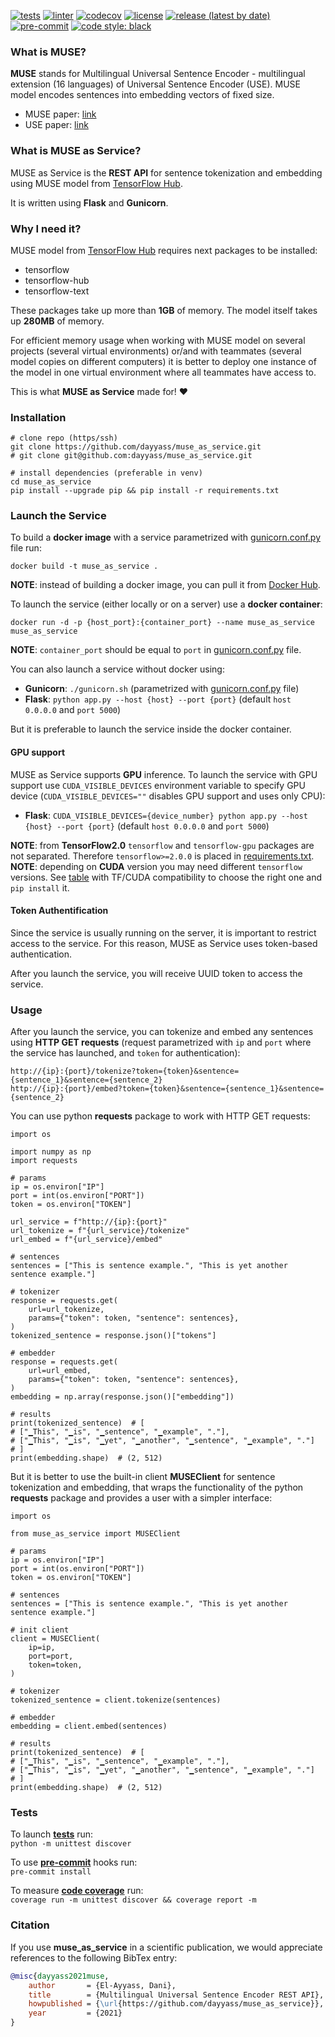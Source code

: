 [![tests](https://github.com/dayyass/muse_as_service/actions/workflows/tests.yml/badge.svg)](https://github.com/dayyass/muse_as_service/actions/workflows/tests.yml)
[![linter](https://github.com/dayyass/muse_as_service/actions/workflows/linter.yml/badge.svg)](https://github.com/dayyass/muse_as_service/actions/workflows/linter.yml)
[![codecov](https://codecov.io/gh/dayyass/muse_as_service/branch/main/graph/badge.svg?token=RRSTQY2R2Y)](https://codecov.io/gh/dayyass/muse_as_service)
[![license](https://img.shields.io/github/license/dayyass/muse_as_service)](https://github.com/dayyass/muse_as_service/blob/main/LICENSE)
[![release (latest by date)](https://img.shields.io/github/v/release/dayyass/muse_as_service)](https://github.com/dayyass/muse_as_service/releases/latest)
[![pre-commit](https://img.shields.io/badge/pre--commit-enabled-brightgreen?logo=pre-commit&logoColor=white)](https://github.com/dayyass/muse_as_service/blob/main/.pre-commit-config.yaml)
[![code style: black](https://img.shields.io/badge/code%20style-black-000000.svg)](https://github.com/psf/black)

### What is MUSE?
**MUSE** stands for Multilingual Universal Sentence Encoder - multilingual extension (16 languages) of Universal Sentence Encoder (USE). MUSE model encodes sentences into embedding vectors of fixed size.

- MUSE paper: [link](https://arxiv.org/abs/1907.04307)
- USE paper: [link](https://arxiv.org/abs/1803.11175)

### What is MUSE as Service?
MUSE as Service is the **REST API** for sentence tokenization and embedding using MUSE model from [TensorFlow Hub](https://tfhub.dev/google/universal-sentence-encoder-multilingual/3).

It is written using **Flask** and **Gunicorn**.

### Why I need it?
MUSE model from [TensorFlow Hub](https://tfhub.dev/google/universal-sentence-encoder-multilingual/3) requires next packages to be installed:
- tensorflow
- tensorflow-hub
- tensorflow-text

These packages take up more than **1GB** of memory. The model itself takes up **280MB** of memory.

For efficient memory usage when working with MUSE model on several projects (several virtual environments) or/and with teammates (several model copies on different computers) it is better to deploy one instance of the model in one virtual environment where all teammates have access to.

This is what **MUSE as Service** made for! ❤️

### Installation
```
# clone repo (https/ssh)
git clone https://github.com/dayyass/muse_as_service.git
# git clone git@github.com:dayyass/muse_as_service.git

# install dependencies (preferable in venv)
cd muse_as_service
pip install --upgrade pip && pip install -r requirements.txt
```

### Launch the Service
To build a **docker image** with a service parametrized with [gunicorn.conf.py](https://github.com/dayyass/muse_as_service/blob/main/gunicorn.conf.py) file run:
```
docker build -t muse_as_service .
```
**NOTE**: instead of building a docker image, you can pull it from [Docker Hub](https://hub.docker.com/r/dayyass/muse_as_service).

To launch the service (either locally or on a server) use a **docker container**:
```
docker run -d -p {host_port}:{container_port} --name muse_as_service muse_as_service
```
**NOTE**: `container_port` should be equal to `port` in [gunicorn.conf.py](https://github.com/dayyass/muse_as_service/blob/main/gunicorn.conf.py) file.

You can also launch a service without docker using:
- **Gunicorn**: `./gunicorn.sh` (parametrized with [gunicorn.conf.py](https://github.com/dayyass/muse_as_service/blob/main/gunicorn.conf.py) file)
- **Flask**: `python app.py --host {host} --port {port}` (default `host 0.0.0.0` and `port 5000`)

But it is preferable to launch the service inside the docker container.

#### GPU support
MUSE as Service supports **GPU** inference. To launch the service with GPU support use `CUDA_VISIBLE_DEVICES` environment variable to specify GPU device (`CUDA_VISIBLE_DEVICES=""` disables GPU support and uses only CPU):
- **Flask**: `CUDA_VISIBLE_DEVICES={device_number} python app.py --host {host} --port {port}` (default `host 0.0.0.0` and `port 5000`)

**NOTE**: from **TensorFlow2.0** `tensorflow` and `tensorflow-gpu` packages are not separated. Therefore `tensorflow>=2.0.0` is placed in [requirements.txt](https://github.com/dayyass/muse_as_service/blob/main/requirements.txt).<br>
**NOTE**: depending on **CUDA** version you may need different `tensorflow` versions. See [table](https://www.tensorflow.org/install/source#gpu) with TF/CUDA compatibility to choose the right one and `pip install` it.

#### Token Authentification
Since the service is usually running on the server, it is important to restrict access to the service. For this reason, MUSE as Service uses token-based authentication.

After you launch the service, you will receive UUID token to access the service.

### Usage
After you launch the service, you can tokenize and embed any sentences using **HTTP GET requests** (request parametrized with `ip` and `port` where the service has launched, and `token` for authentication):
```
http://{ip}:{port}/tokenize?token={token}&sentence={sentence_1}&sentence={sentence_2}
http://{ip}:{port}/embed?token={token}&sentence={sentence_1}&sentence={sentence_2}
```

You can use python **requests** package to work with HTTP GET requests:
```python3
import os

import numpy as np
import requests

# params
ip = os.environ["IP"]
port = int(os.environ["PORT"])
token = os.environ["TOKEN"]

url_service = f"http://{ip}:{port}"
url_tokenize = f"{url_service}/tokenize"
url_embed = f"{url_service}/embed"

# sentences
sentences = ["This is sentence example.", "This is yet another sentence example."]

# tokenizer
response = requests.get(
    url=url_tokenize,
    params={"token": token, "sentence": sentences},
)
tokenized_sentence = response.json()["tokens"]

# embedder
response = requests.get(
    url=url_embed,
    params={"token": token, "sentence": sentences},
)
embedding = np.array(response.json()["embedding"])

# results
print(tokenized_sentence)  # [
# ["▁This", "▁is", "▁sentence", "▁example", "."],
# ["▁This", "▁is", "▁yet", "▁another", "▁sentence", "▁example", "."]
# ]
print(embedding.shape)  # (2, 512)
```

But it is better to use the built-in client **MUSEClient** for sentence tokenization and embedding, that wraps the functionality of the python **requests** package and provides a user with a simpler interface:
```python3
import os

from muse_as_service import MUSEClient

# params
ip = os.environ["IP"]
port = int(os.environ["PORT"])
token = os.environ["TOKEN"]

# sentences
sentences = ["This is sentence example.", "This is yet another sentence example."]

# init client
client = MUSEClient(
    ip=ip,
    port=port,
    token=token,
)

# tokenizer
tokenized_sentence = client.tokenize(sentences)

# embedder
embedding = client.embed(sentences)

# results
print(tokenized_sentence)  # [
# ["▁This", "▁is", "▁sentence", "▁example", "."],
# ["▁This", "▁is", "▁yet", "▁another", "▁sentence", "▁example", "."]
# ]
print(embedding.shape)  # (2, 512)
```

### Tests
To launch [**tests**](https://github.com/dayyass/muse_as_service/tree/main/tests) run:<br>
`python -m unittest discover`

To use [**pre-commit**](https://pre-commit.com) hooks run:<br>
`pre-commit install`

To measure [**code coverage**](https://coverage.readthedocs.io) run:<br>
`coverage run -m unittest discover && coverage report -m`

### Citation
If you use **muse_as_service** in a scientific publication, we would appreciate references to the following BibTex entry:
```bibtex
@misc{dayyass2021muse,
    author       = {El-Ayyass, Dani},
    title        = {Multilingual Universal Sentence Encoder REST API},
    howpublished = {\url{https://github.com/dayyass/muse_as_service}},
    year         = {2021}
}
```
